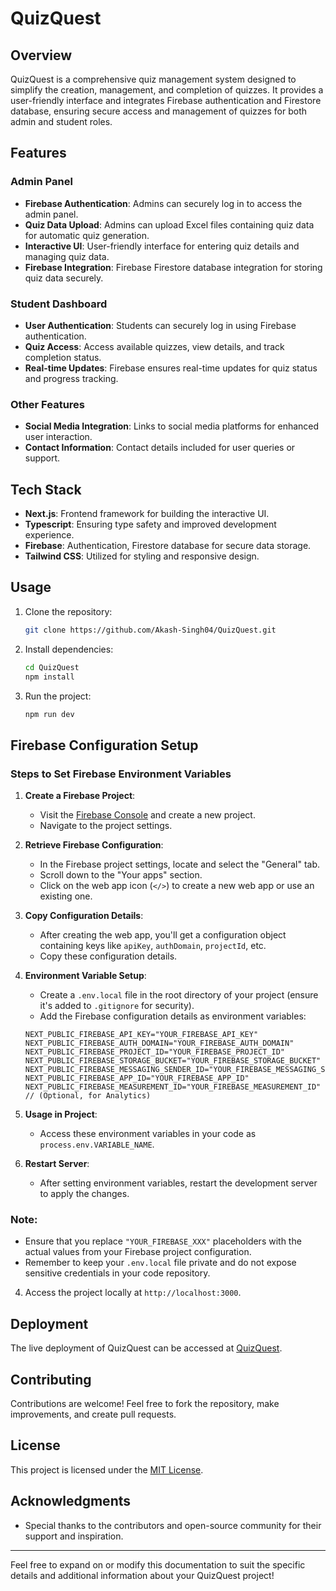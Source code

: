 # QuizQuest 

## Overview

QuizQuest is a comprehensive quiz management system designed to simplify the creation, management, and completion of quizzes. It provides a user-friendly interface and integrates Firebase authentication and Firestore database, ensuring secure access and management of quizzes for both admin and student roles.

## Features

### Admin Panel

- **Firebase Authentication**: Admins can securely log in to access the admin panel.
- **Quiz Data Upload**: Admins can upload Excel files containing quiz data for automatic quiz generation.
- **Interactive UI**: User-friendly interface for entering quiz details and managing quiz data.
- **Firebase Integration**: Firebase Firestore database integration for storing quiz data securely.

### Student Dashboard

- **User Authentication**: Students can securely log in using Firebase authentication.
- **Quiz Access**: Access available quizzes, view details, and track completion status.
- **Real-time Updates**: Firebase ensures real-time updates for quiz status and progress tracking.

### Other Features

- **Social Media Integration**: Links to social media platforms for enhanced user interaction.
- **Contact Information**: Contact details included for user queries or support.

## Tech Stack

- **Next.js**: Frontend framework for building the interactive UI.
- **Typescript**: Ensuring type safety and improved development experience.
- **Firebase**: Authentication, Firestore database for secure data storage.
- **Tailwind CSS**: Utilized for styling and responsive design.

## Usage

1. Clone the repository:

   ```bash
   git clone https://github.com/Akash-Singh04/QuizQuest.git
   ```

2. Install dependencies:

   ```bash
   cd QuizQuest
   npm install
   ```

3. Run the project:

   ```bash
   npm run dev
   ```


## Firebase Configuration Setup

### Steps to Set Firebase Environment Variables

1. **Create a Firebase Project**:
   - Visit the [Firebase Console](https://console.firebase.google.com/) and create a new project.
   - Navigate to the project settings.

2. **Retrieve Firebase Configuration**:
   - In the Firebase project settings, locate and select the "General" tab.
   - Scroll down to the "Your apps" section.
   - Click on the web app icon (`</>`) to create a new web app or use an existing one.

3. **Copy Configuration Details**:
   - After creating the web app, you'll get a configuration object containing keys like `apiKey`, `authDomain`, `projectId`, etc.
   - Copy these configuration details.

4. **Environment Variable Setup**:
   - Create a `.env.local` file in the root directory of your project (ensure it's added to `.gitignore` for security).
   - Add the Firebase configuration details as environment variables:

   ```env
   NEXT_PUBLIC_FIREBASE_API_KEY="YOUR_FIREBASE_API_KEY"
   NEXT_PUBLIC_FIREBASE_AUTH_DOMAIN="YOUR_FIREBASE_AUTH_DOMAIN"
   NEXT_PUBLIC_FIREBASE_PROJECT_ID="YOUR_FIREBASE_PROJECT_ID"
   NEXT_PUBLIC_FIREBASE_STORAGE_BUCKET="YOUR_FIREBASE_STORAGE_BUCKET"
   NEXT_PUBLIC_FIREBASE_MESSAGING_SENDER_ID="YOUR_FIREBASE_MESSAGING_SENDER_ID"
   NEXT_PUBLIC_FIREBASE_APP_ID="YOUR_FIREBASE_APP_ID"
   NEXT_PUBLIC_FIREBASE_MEASUREMENT_ID="YOUR_FIREBASE_MEASUREMENT_ID"  // (Optional, for Analytics)
   ```

5. **Usage in Project**:
   - Access these environment variables in your code as `process.env.VARIABLE_NAME`.

6. **Restart Server**:
   - After setting environment variables, restart the development server to apply the changes.

### Note:
- Ensure that you replace `"YOUR_FIREBASE_XXX"` placeholders with the actual values from your Firebase project configuration.
- Remember to keep your `.env.local` file private and do not expose sensitive credentials in your code repository.


4. Access the project locally at `http://localhost:3000`.

## Deployment

The live deployment of QuizQuest can be accessed at [QuizQuest](https://quiz-quest-delta.vercel.app/).

## Contributing

Contributions are welcome! Feel free to fork the repository, make improvements, and create pull requests.

## License

This project is licensed under the [MIT License](LICENSE).

## Acknowledgments

- Special thanks to the contributors and open-source community for their support and inspiration.

---

Feel free to expand on or modify this documentation to suit the specific details and additional information about your QuizQuest project!

